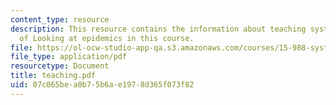 ```yaml
---
content_type: resource
description: This resource contains the information about teaching system dynamics
  of Looking at epidemics in this course.
file: https://ol-ocw-studio-app-qa.s3.amazonaws.com/courses/15-988-system-dynamics-self-study-fall-1998-spring-1999/07c065bea0b75b6ae1978d365f073f82_teaching.pdf
file_type: application/pdf
resourcetype: Document
title: teaching.pdf
uid: 07c065be-a0b7-5b6a-e197-8d365f073f82
---
```

